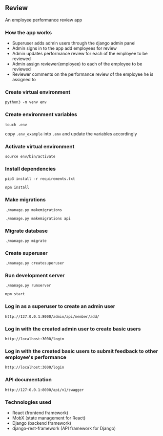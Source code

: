 ## Review

An employee performance review app

### How the app works

- Superuser adds admin users through the django admin panel
- Admin signs in to the app add employees for review
- Admin updates performance review for each of the employee to be reviewed
- Admin assign reviewer(employee) to each of the employee to be reviewed
- Reviewer comments on the performance review of the employee he is assigned to

### Create virtual environment

`python3 -m venv env`

### Create environment variables

`touch .env`

copy `.env_example` into `.env` and update the variables accordingly

### Activate virtual environment

`source env/bin/activate`

### Install dependencies

`pip3 install -r requirements.txt`

`npm install`

### Make migrations

`./manage.py makemigrations`

`./manage.py makemigrations api`

### Migrate database

`./manage.py migrate`

### Create superuser

`./manage.py createsuperuser`

### Run development server

`./manage.py runserver`

`npm start`

### Log in as a superuser to create an admin user

`http://127.0.0.1:8000/admin/api/member/add/`

### Log in with the created admin user to create basic users

`http://localhost:3000/login`

### Log in with the created basic users to submit feedback to other employee's performance

`http://localhost:3000/login`

### API documentation

`http://127:0.0.1:8000/api/v1/swagger`

### Technologies used

- React (frontend framework)
- MobX (state management for React)
- Django (backend framework)
- django-rest-framework (API framework for Django)
